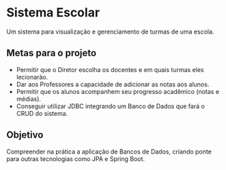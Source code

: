# Sistema Escolar
Um sistema para visualização e gerenciamento de turmas de uma escola.

## Metas para o projeto
- Permitir que o Diretor escolha os docentes e em quais turmas eles lecionarão.
- Dar aos Professores a capacidade de adicionar as notas aos alunos.
- Permitir que os alunos acompanhem seu progresso acadêmico (notas e médias).
- Conseguir utilizar JDBC integrando um Banco de Dados que fará o CRUD do sistema.

## Objetivo
Compreender na prática a aplicação de Bancos de Dados, criando ponte para outras tecnologias como JPA e Spring Boot.
